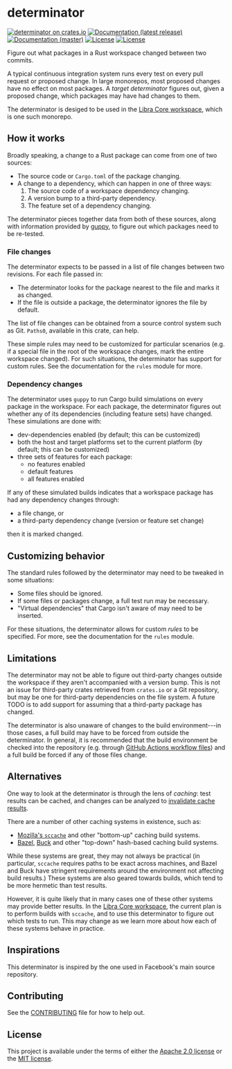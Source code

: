 # determinator

[![determinator on crates.io](https://img.shields.io/crates/v/determinator)](https://crates.io/crates/determinator) [![Documentation (latest release)](https://docs.rs/determinator/badge.svg)](https://docs.rs/determinator/) [![Documentation (master)](https://img.shields.io/badge/docs-master-brightgreen)](https://facebookincubator.github.io/cargo-guppy/rustdoc/determinator/) [![License](https://img.shields.io/badge/license-Apache-green.svg)](../../LICENSE-APACHE) [![License](https://img.shields.io/badge/license-MIT-green.svg)](../../LICENSE-MIT)

Figure out what packages in a Rust workspace changed between two commits.

A typical continuous integration system runs every test on every pull request or proposed
change. In large monorepos, most proposed changes have no effect on most packages. A
*target determinator* figures out, given a proposed change, which packages may have had changes
to them.

The determinator is desiged to be used in the
[Libra Core workspace](https://github.com/libra/libra), which is one such monorepo.

## How it works

Broadly speaking, a change to a Rust package can come from one of two sources:
* The source code or `Cargo.toml` of the package changing.
* A change to a dependency, which can happen in one of three ways:
  1. The source code of a workspace dependency changing.
  2. A version bump to a third-party dependency.
  3. The feature set of a dependency changing.

The determinator pieces together data from both of these sources, along with information
provided by [guppy](https://docs.rs/guppy), to figure out which packages need to be re-tested.

### File changes

The determinator expects to be passed in a list of file changes between two revisions. For each
file passed in:
* The determinator looks for the package nearest to the file and marks it as changed.
* If the file is outside a package, the determinator ignores the file by default.

The list of file changes can be obtained from a source control system such as Git. `Paths0`,
available in this crate, can help.

These simple rules may need to be customized for particular scenarios (e.g. if a special file in
the root of the workspace changes, mark the entire workspace changed). For such situations, the
determinator has support for custom rules. See the documentation for the `rules` module for
more.

### Dependency changes

The determinator uses `guppy` to run Cargo build simulations on every package in the workspace.
For each package, the determinator figures out whether any of its dependencies (including
feature sets) have changed. These simulations are done with:
* dev-dependencies enabled (by default; this can be customized)
* both the host and target platforms set to the current platform (by default; this can be
  customized)
* three sets of features for each package:
  * no features enabled
  * default features
  * all features enabled

If any of these simulated builds indicates that a workspace package has had any dependency
changes through:
* a file change, or
* a third-party dependency change (version or feature set change)

then it is marked changed.

## Customizing behavior

The standard rules followed by the determinator may need to be tweaked in some situations:
* Some files should be ignored.
* If some files or packages change, a full test run may be necessary.
* "Virtual dependencies" that Cargo isn't aware of may need to be inserted.

For these situations, the determinator allows for custom *rules* to be specified. For more,
see the documentation for the `rules` module.

## Limitations

The determinator may not be able to figure out third-party changes outside the workspace if they
aren't accompanied with a version bump. This is not an issue for third-party crates retrieved
from `crates.io` or a Git repository, but may be one for third-party dependencies on
the file system. A future TODO is to add support for assuming that a third-party package has
changed.

The determinator is also unaware of changes to the build environment---in those cases, a full
build may have to be forced from outside the determinator. In general, it is recommended that
the build environment be checked into the repository (e.g. through [GitHub Actions workflow
files](https://docs.github.com/en/free-pro-team@latest/actions/reference/workflow-syntax-for-github-actions))
and a full build be forced if any of those files change.

## Alternatives

One way to look at the determinator is through the lens of *caching*: test results can be
cached, and changes can be analyzed to
[invalidate cache results](https://martinfowler.com/bliki/TwoHardThings.html).

There are a number of other caching systems in existence, such as:
* [Mozilla's `sccache`](https://github.com/mozilla/sccache) and other "bottom-up" caching build
  systems.
* [Bazel](https://bazel.build/), [Buck](https://buck.build/) and other "top-down" hash-based
  caching build systems.

While these systems are great, they may not always be practical (in particular, `sccache`
requires paths to be exact across machines, and Bazel and Buck have stringent requirements
around the environment not affecting build results.) These systems are also geared towards
builds, which tend to be more hermetic than test results.

However, it is quite likely that in many cases one of these other systems may provide better
results. In the [Libra Core workspace](https://github.com/libra/libra), the current plan is to
perform builds with `sccache`, and to use this determinator to figure out which tests to run.
This may change as we learn more about how each of these systems behave in practice.

## Inspirations

This determinator is inspired by the one used in Facebook's main source repository.

## Contributing

See the [CONTRIBUTING](../CONTRIBUTING.md) file for how to help out.

## License

This project is available under the terms of either the [Apache 2.0 license](../../LICENSE-APACHE) or the [MIT
license](../../LICENSE-MIT).

<!--
README.md is generated from README.tpl by cargo readme. To regenerate:

cargo install cargo-readme
cargo readme > README.md
-->
